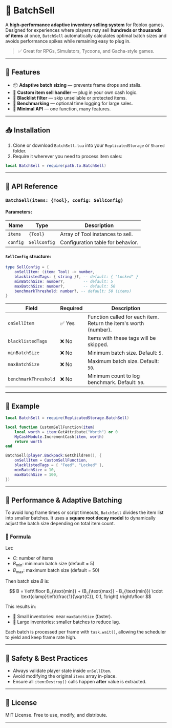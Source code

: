 # 🧮 BatchSell

A **high-performance adaptive inventory selling system** for Roblox games. Designed for experiences where players may sell **hundreds or thousands of items** at once, `BatchSell` automatically calculates optimal batch sizes and avoids performance spikes while remaining easy to plug in.

> ✅ Great for RPGs, Simulators, Tycoons, and Gacha-style games.

---

## 🚀 Features

- 📦 **Adaptive batch sizing** — prevents frame drops and stalls.
- 🔁 **Custom item sell handler** — plug in your own cash logic.
- 🧼 **Blacklist filter** — skip unsellable or protected items.
- 🧪 **Benchmarking** — optional time logging for large sales.
- 🧩 **Minimal API** — one function, many features.

---

## 📥 Installation

1. Clone or download `BatchSell.lua` into your `ReplicatedStorage` or `Shared` folder.
2. Require it wherever you need to process item sales:

```lua
local BatchSell = require(path.to.BatchSell)
```

---

## 🧩 API Reference

### `BatchSell(items: {Tool}, config: SellConfig)`

#### Parameters:

| Name     | Type         | Description                       |
| -------- | ------------ | --------------------------------- |
| `items`  | `{Tool}`     | Array of Tool instances to sell.  |
| `config` | `SellConfig` | Configuration table for behavior. |

#### `SellConfig` structure:

```lua
type SellConfig = {
	onSellItem: (item: Tool) -> number,
	blacklistedTags: { string }?, -- default: { "Locked" }
	minBatchSize: number?,        -- default: 5
	maxBatchSize: number?,        -- default: 50
	benchmarkThreshold: number?, -- default: 50 (items)
}
```

| Field                | Required | Description                                                      |
| -------------------- | -------- | ---------------------------------------------------------------- |
| `onSellItem`         | ✅ Yes   | Function called for each item. Return the item's worth (number). |
| `blacklistedTags`    | ❌ No    | Items with these tags will be skipped.                           |
| `minBatchSize`       | ❌ No    | Minimum batch size. Default: `5`.                                |
| `maxBatchSize`       | ❌ No    | Maximum batch size. Default: `50`.                               |
| `benchmarkThreshold` | ❌ No    | Minimum count to log benchmark. Default: `50`.                   |

---

## 🧪 Example

```lua
local BatchSell = require(ReplicatedStorage.BatchSell)

local function CustomSellFunction(item)
	local worth = item:GetAttribute("Worth") or 0
	MyCashModule.IncrementCash(item, worth)
	return worth
end

BatchSell(player.Backpack:GetChildren(), {
	onSellItem = CustomSellFunction,
	blacklistedTags = { "Feed", "Locked" },
	minBatchSize = 10,
	maxBatchSize = 100,
})
```

---

## 🧠 Performance & Adaptive Batching

To avoid long frame times or script timeouts, `BatchSell` divides the item list into smaller batches. It uses a **square root decay model** to dynamically adjust the batch size depending on total item count.

### 📐 Formula

Let:

- $C$: number of items
- $B_{\text{min}}$: minimum batch size (default = 5)
- $B_{\text{max}}$: maximum batch size (default = 50)

Then batch size $B$ is:

$$
B = \left\lfloor B_{\text{min}} + (B_{\text{max}} - B_{\text{min}}) \cdot \text{clamp}\left(\frac{1}{\sqrt{C}}, 0.1, 1\right) \right\rfloor
$$

This results in:

- 🔹 Small inventories: near `maxBatchSize` (faster).
- 🔹 Large inventories: smaller batches to reduce lag.

Each batch is processed per frame with `task.wait()`, allowing the scheduler to yield and keep frame rate high.

---

## 🔐 Safety & Best Practices

- Always validate player state inside `onSellItem`.
- Avoid modifying the original `items` array in-place.
- Ensure all `item:Destroy()` calls happen **after** value is extracted.

---

## 📄 License

MIT License. Free to use, modify, and distribute.

---

